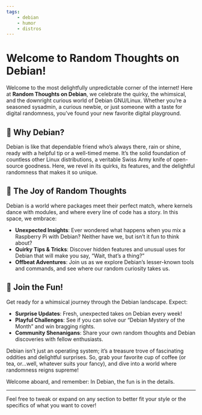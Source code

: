 ```yaml
---
tags:
    - debian
    - humor
    - distros
---
```


# Welcome to Random Thoughts on Debian!

Welcome to the most delightfully unpredictable corner of the internet! Here at **Random Thoughts on Debian**, we celebrate the quirky, the whimsical, and the downright curious world of Debian GNU/Linux. Whether you’re a seasoned sysadmin, a curious newbie, or just someone with a taste for digital randomness, you’ve found your new favorite digital playground.

## 🐧 Why Debian?

Debian is like that dependable friend who’s always there, rain or shine, ready with a helpful tip or a well-timed meme. It’s the solid foundation of countless other Linux distributions, a veritable Swiss Army knife of open-source goodness. Here, we revel in its quirks, its features, and the delightful randomness that makes it so unique.

## 🎢 The Joy of Random Thoughts

Debian is a world where packages meet their perfect match, where kernels dance with modules, and where every line of code has a story. In this space, we embrace:

- **Unexpected Insights**: Ever wondered what happens when you mix a Raspberry Pi with Debian? Neither have we, but isn’t it fun to think about?
- **Quirky Tips & Tricks**: Discover hidden features and unusual uses for Debian that will make you say, “Wait, that’s a thing?”
- **Offbeat Adventures**: Join us as we explore Debian’s lesser-known tools and commands, and see where our random curiosity takes us.

## 🌟 Join the Fun!

Get ready for a whimsical journey through the Debian landscape. Expect:

- **Surprise Updates**: Fresh, unexpected takes on Debian every week!
- **Playful Challenges**: See if you can solve our “Debian Mystery of the Month” and win bragging rights.
- **Community Shenanigans**: Share your own random thoughts and Debian discoveries with fellow enthusiasts.

Debian isn’t just an operating system; it’s a treasure trove of fascinating oddities and delightful surprises. So, grab your favorite cup of coffee (or tea, or…well, whatever suits your fancy), and dive into a world where randomness reigns supreme!

Welcome aboard, and remember: In Debian, the fun is in the details.

---

Feel free to tweak or expand on any section to better fit your style or the specifics of what you want to cover!
